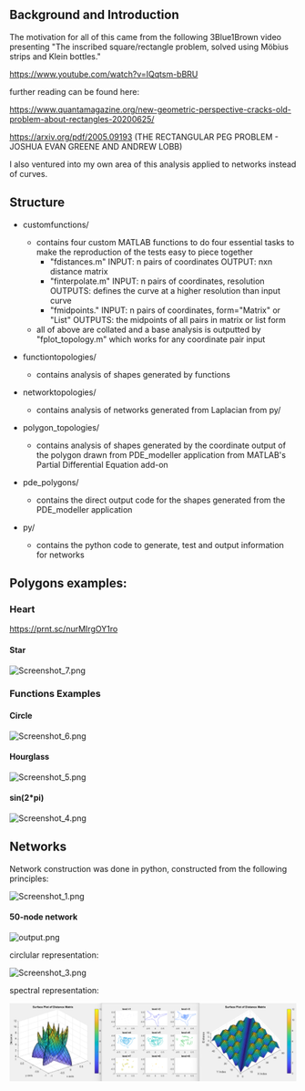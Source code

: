 ## Background and Introduction

The motivation for all of this came from the following 3Blue1Brown video presenting "The inscribed square/rectangle problem, solved using Möbius strips and Klein bottles."

https://www.youtube.com/watch?v=IQqtsm-bBRU

further reading can be found here:

https://www.quantamagazine.org/new-geometric-perspective-cracks-old-problem-about-rectangles-20200625/


https://arxiv.org/pdf/2005.09193 (THE RECTANGULAR PEG PROBLEM - JOSHUA EVAN GREENE AND ANDREW LOBB)


I also ventured into my own area of this analysis applied to networks instead of curves.

## Structure

- customfunctions/
    - contains four custom MATLAB functions to do four essential tasks to make the reproduction of the tests easy to piece together
        - "fdistances.m" INPUT: n pairs of coordinates OUTPUT: nxn distance matrix
        - "finterpolate.m" INPUT: n pairs of coordinates, resolution  OUTPUTS: defines the curve at a higher resolution than input curve
        - "fmidpoints." INPUT: n pairs of coordinates, form="Matrix" or "List" OUTPUTS: the midpoints of all pairs in matrix or list form
    - all of above are collated and a base analysis is outputted by "fplot_topology.m" which works for any coordinate pair input

- functiontopologies/
    - contains analysis of shapes generated by functions
  
- networktopologies/
    - contains analysis of networks generated from Laplacian from py/

- polygon_topologies/
    - contains analysis of shapes generated by the coordinate output of the polygon drawn from PDE_modeller application from MATLAB's Partial Differential Equation add-on 

- pde_polygons/
    - contains the direct output code for the shapes generated from the PDE_modeller application
 
- py/
    - contains the python code to generate, test and output information for networks



## Polygons examples:

### Heart

https://prnt.sc/nurMIrgOY1ro

#### Star

![Screenshot_7.png](attachment:Screenshot_7.png)

### Functions Examples

#### Circle

![Screenshot_6.png](attachment:Screenshot_6.png)

#### Hourglass

![Screenshot_5.png](attachment:Screenshot_5.png)

#### sin(2*pi)

![Screenshot_4.png](attachment:Screenshot_4.png)

## Networks

Network construction was done in python, constructed from the following principles:

![Screenshot_1.png](attachment:Screenshot_1.png)

#### 50-node network

![output.png](attachment:output.png)

circlular representation:

![Screenshot_3.png](attachment:Screenshot_3.png)

spectral representation:

![image](images\Screenshot_2.png)


